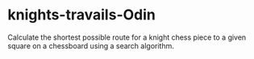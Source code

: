 # knights-travails-Odin
Calculate the shortest possible route for a knight chess piece to a given square on a chessboard using a search algorithm.
